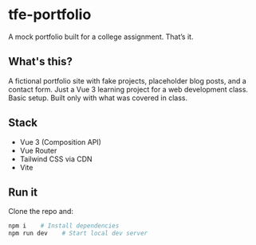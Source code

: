 # tfe-portfolio  
A mock portfolio built for a college assignment. That’s it.

## What's this?
A fictional portfolio site with fake projects, placeholder blog posts, and a contact form. Just a Vue 3 learning project for a web development class. Basic setup. Built only with what was covered in class.

## Stack
- Vue 3 (Composition API)  
- Vue Router  
- Tailwind CSS via CDN  
- Vite

## Run it
Clone the repo and:

```bash
npm i    # Install dependencies
npm run dev    # Start local dev server